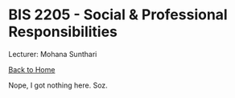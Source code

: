 # BIS 2205 - Social & Professional Responsibilities

Lecturer: Mohana Sunthari

[Back to Home](index.md)

Nope, I got nothing here. Soz.
